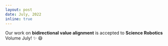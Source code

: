 ```yaml
---
layout: post
date: July, 2022
inline: true
---
```


Our work on <b>bidirectional value alignment</b> is accepted to <b>Science Robotics</b> Volume July!
:sparkles: :smile:
